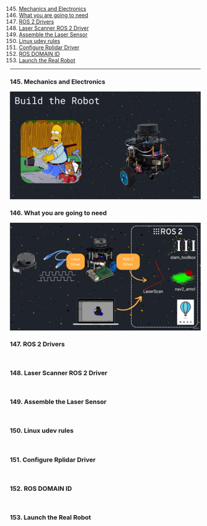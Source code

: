 145. [Mechanics and Electronics](#145)
146. [What you are going to need](#146)
147. [ROS 2 Drivers](#147)
148. [<HWLAB>Laser Scanner ROS 2 Driver</HWLAB>](#148)
149. [<HWLAB>Assemble the Laser Sensor</HWLAB>](#149)
150. [<HWLAB>Linux udev rules</HWLAB>](#150)
151. [<HWLAB>Configure Rplidar Driver</HWLAB>](#151)
152. [<HWLAB>ROS DOMAIN ID</HWLAB>](#152)
153. [<LAB>Launch the Real Robot</LAB>](#153)

---

### 145. Mechanics and Electronics<a id='145'></a>

<img src="assets/images/145/1.png" width="700">

<br>

### 146. What you are going to need<a id='146'></a>

<img src="assets/images/146/1.png" width="700">

<br>

### 147. ROS 2 Drivers<a id='147'></a>

<br>

### 148. <HWLAB>Laser Scanner ROS 2 Driver</HWLAB><a id='148'></a>

<br>

### 149. <HWLAB>Assemble the Laser Sensor</HWLAB><a id='149'></a>

<br>

### 150. <HWLAB>Linux udev rules</HWLAB><a id='150'></a>

<br>

### 151. <HWLAB>Configure Rplidar Driver</HWLAB><a id='151'></a>

<br>

### 152. <HWLAB>ROS DOMAIN ID</HWLAB><a id='152'></a>

<br>

### 153. <LAB>Launch the Real Robot</LAB><a id='153'></a>

<br>
